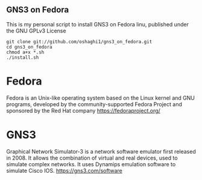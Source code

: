 ## GNS3 on Fedora

This is my personal script to install GNS3 on Fedora linu, published under the GNU GPLv3 License

```
git clone git://github.com/oshaghi1/gns3_on_fedora.git
cd gns3_on_fedora
chmod a+x *.sh
./install.sh
```


# Fedora
Fedora is an Unix-like operating system based on the Linux kernel and GNU programs, developed by the community-supported Fedora Project and sponsored by the Red Hat company https://fedoraproject.org/

# GNS3
Graphical Network Simulator-3 is a network software emulator first released in 2008. It allows the combination of virtual and real devices, used to simulate complex networks. It uses Dynamips emulation software to simulate Cisco IOS. https://gns3.com/software
